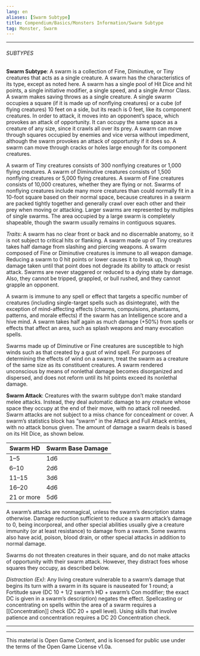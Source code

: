 ```yaml
---
lang: en
aliases: [Swarm Subtype]
title: Compendium/Basics/Monsters Information/Swarm Subtype
tag: Monster, Swarm
---
```



---

###### SUBTYPES


**Swarm Subtype**: A swarm is a collection of Fine, Diminutive, or Tiny creatures that acts as a single creature. A swarm has the characteristics of its type, except as noted here. A swarm has a single pool of Hit Dice and hit points, a single initiative modifier, a single speed, and a single Armor Class. A swarm makes saving throws as a single creature. A single swarm occupies a square (if it is made up of nonflying creatures) or a cube (of flying creatures) 10 feet on a side, but its reach is 0 feet, like its component creatures. In order to attack, it moves into an opponent’s space, which provokes an attack of opportunity. It can occupy the same space as a creature of any size, since it crawls all over its prey. A swarm can move through squares occupied by enemies and vice versa without impediment, although the swarm provokes an attack of opportunity if it does so. A swarm can move through cracks or holes large enough for its component creatures.

A swarm of Tiny creatures consists of 300 nonflying creatures or 1,000 flying creatures. A swarm of Diminutive creatures consists of 1,500 nonflying creatures or 5,000 flying creatures. A swarm of Fine creatures consists of 10,000 creatures, whether they are flying or not. Swarms of nonflying creatures include many more creatures than could normally fit in a 10-foot square based on their normal space, because creatures in a swarm are packed tightly together and generally crawl over each other and their prey when moving or attacking. Larger swarms are represented by multiples of single swarms. The area occupied by a large swarm is completely shapeable, though the swarm usually remains in contiguous squares.

_Traits_: A swarm has no clear front or back and no discernable anatomy, so it is not subject to critical hits or flanking. A swarm made up of Tiny creatures takes half damage from slashing and piercing weapons. A swarm composed of Fine or Diminutive creatures is immune to all weapon damage. Reducing a swarm to 0 hit points or lower causes it to break up, though damage taken until that point does not degrade its ability to attack or resist attack. Swarms are never staggered or reduced to a dying state by damage. Also, they cannot be tripped, grappled, or bull rushed, and they cannot grapple an opponent.

A swarm is immune to any spell or effect that targets a specific number of creatures (including single-target spells such as disintegrate), with the exception of mind-affecting effects (charms, compulsions, phantasms, patterns, and morale effects) if the swarm has an Intelligence score and a hive mind. A swarm takes half again as much damage (+50%) from spells or effects that affect an area, such as splash weapons and many evocation spells.

Swarms made up of Diminutive or Fine creatures are susceptible to high winds such as that created by a gust of wind spell. For purposes of determining the effects of wind on a swarm, treat the swarm as a creature of the same size as its constituent creatures. A swarm rendered unconscious by means of nonlethal damage becomes disorganized and dispersed, and does not reform until its hit points exceed its nonlethal damage.

  

**Swarm Attack**: Creatures with the swarm subtype don’t make standard melee attacks. Instead, they deal automatic damage to any creature whose space they occupy at the end of their move, with no attack roll needed. Swarm attacks are not subject to a miss chance for concealment or cover. A swarm’s statistics block has “swarm” in the Attack and Full Attack entries, with no attack bonus given. The amount of damage a swarm deals is based on its Hit Dice, as shown below.

|Swarm HD|Swarm Base Damage|
|---|---|
|1–5|1d6|
|6–10|2d6|
|11–15|3d6|
|16–20|4d6|
|21 or more|5d6|

A swarm’s attacks are nonmagical, unless the swarm’s description states otherwise. Damage reduction sufficient to reduce a swarm attack’s damage to 0, being incorporeal, and other special abilities usually give a creature immunity (or at least resistance) to damage from a swarm. Some swarms also have acid, poison, blood drain, or other special attacks in addition to normal damage.

Swarms do not threaten creatures in their square, and do not make attacks of opportunity with their swarm attack. However, they distract foes whose squares they occupy, as described below.

_Distraction (Ex)_: Any living creature vulnerable to a swarm’s damage that begins its turn with a swarm in its square is nauseated for 1 round; a Fortitude save (DC 10 + 1/2 swarm’s HD + swarm’s Con modifier; the exact DC is given in a swarm’s description) negates the effect. Spellcasting or concentrating on spells within the area of a swarm requires a [[Concentration]] check (DC 20 + spell level). Using skills that involve patience and concentration requires a DC 20 Concentration check.



---

---

This material is Open Game Content, and is licensed for public use under
the terms of the Open Game License v1.0a.
